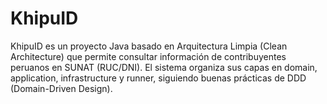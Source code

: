 # KhipuID
KhipuID es un proyecto Java basado en Arquitectura Limpia (Clean Architecture) que permite consultar información de contribuyentes peruanos en SUNAT (RUC/DNI). El sistema organiza sus capas en domain, application, infrastructure y runner, siguiendo buenas prácticas de DDD (Domain-Driven Design).
